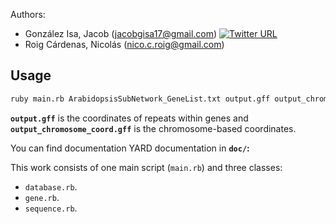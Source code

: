 
Authors: 
* González Isa, Jacob (jacobgisa17@gmail.com) [![Twitter URL](https://img.shields.io/twitter/url/https/twitter.com/jacobgisa.svg?style=social&label=Follow%20%40JacobGIsa)](https://twitter.com/jacobgisa)
* Roig Cárdenas, Nicolás (nico.c.roig@gmail.com)

## Usage

```sh
ruby main.rb ArabidopsisSubNetwork_GeneList.txt output.gff output_chromosome_coord.gff > output_report.txt
```
**`output.gff`** is the coordinates of repeats within genes and **`output_chromosome_coord.gff`** is the chromosome-based coordinates.

You can find documentation YARD documentation in  **`doc/`:**

This work consists of one main script (`main.rb`) and three classes:
* `database.rb`.
* `gene.rb`.
* `sequence.rb`.
